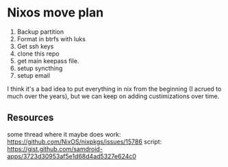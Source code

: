 # Nixos move plan

1. Backup partition
2. Format in btrfs with luks
3. Get ssh keys
4. clone this repo
5. get main keepass file.
6. setup syncthing
7. setup email

I think it's a bad idea to put everything in nix from the beginning
(I acrued to much over the years), 
but we can keep on adding custimizations over time.

## Resources

some thread where it maybe does work: https://github.com/NixOS/nixpkgs/issues/15786
script: https://gist.github.com/samdroid-apps/3723d30953af5e1d68d4ad5327e624c0

